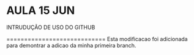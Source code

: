 
# AULA 15 JUN

INTRUDUÇÃO DE USO DO GITHUB

============================
Esta modificacao foi adicionada para demontrar a adicao da minha primeira branch.
